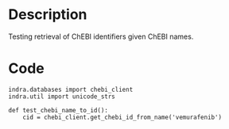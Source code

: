 # Description
Testing retrieval of ChEBI identifiers given ChEBI names.

# Code
```
indra.databases import chebi_client
indra.util import unicode_strs

def test_chebi_name_to_id():
    cid = chebi_client.get_chebi_id_from_name('vemurafenib')

```
